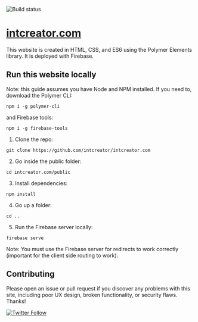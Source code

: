![Build status](https://travis-ci.org/intcreator/intcreator.com.svg?branch=master)

# [intcreator.com](https://intcreator.com/)

This website is created in HTML, CSS, and ES6 using the Polymer Elements library.  It is deployed with Firebase.  

## Run this website locally

Note: this guide assumes you have Node and NPM installed.  If you need to, download the Polymer CLI:

```
npm i -g polymer-cli
```

and Firebase tools:

```
npm i -g firebase-tools
```

1. Clone the repo:
```
git clone https://github.com/intcreator/intcreator.com
```
2. Go inside the public folder:
```
cd intcreator.com/public
```
3. Install dependencies:
```
npm install
```
4. Go up a folder:
```
cd ..
```
5. Run the Firebase server locally:
```
firebase serve
```

Note: You must use the Firebase server for redirects to work correctly (important for the client side routing to work).

## Contributing

Please open an issue or pull request if you discover any problems with this site, including poor UX design, broken functionality, or security flaws.  Thanks!

[![Twitter Follow](https://img.shields.io/twitter/follow/intcreator.svg?style=social&label=Twitter&style=flat)](https://twitter.com/intcreator)